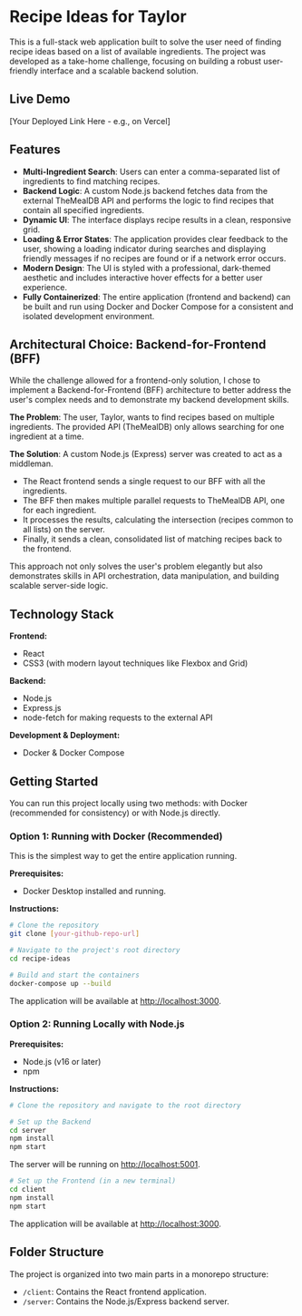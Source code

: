 # Recipe Ideas for Taylor

This is a full-stack web application built to solve the user need of finding recipe ideas based on a list of available ingredients. The project was developed as a take-home challenge, focusing on building a robust user-friendly interface and a scalable backend solution.

## Live Demo
[Your Deployed Link Here - e.g., on Vercel]

## Features
- **Multi-Ingredient Search**: Users can enter a comma-separated list of ingredients to find matching recipes.
- **Backend Logic**: A custom Node.js backend fetches data from the external TheMealDB API and performs the logic to find recipes that contain all specified ingredients.
- **Dynamic UI**: The interface displays recipe results in a clean, responsive grid.
- **Loading & Error States**: The application provides clear feedback to the user, showing a loading indicator during searches and displaying friendly messages if no recipes are found or if a network error occurs.
- **Modern Design**: The UI is styled with a professional, dark-themed aesthetic and includes interactive hover effects for a better user experience.
- **Fully Containerized**: The entire application (frontend and backend) can be built and run using Docker and Docker Compose for a consistent and isolated development environment.

## Architectural Choice: Backend-for-Frontend (BFF)
While the challenge allowed for a frontend-only solution, I chose to implement a Backend-for-Frontend (BFF) architecture to better address the user's complex needs and to demonstrate my backend development skills.

**The Problem**: The user, Taylor, wants to find recipes based on multiple ingredients. The provided API (TheMealDB) only allows searching for one ingredient at a time.

**The Solution**: A custom Node.js (Express) server was created to act as a middleman.

- The React frontend sends a single request to our BFF with all the ingredients.
- The BFF then makes multiple parallel requests to TheMealDB API, one for each ingredient.
- It processes the results, calculating the intersection (recipes common to all lists) on the server.
- Finally, it sends a clean, consolidated list of matching recipes back to the frontend.

This approach not only solves the user's problem elegantly but also demonstrates skills in API orchestration, data manipulation, and building scalable server-side logic.

## Technology Stack

**Frontend:**
- React
- CSS3 (with modern layout techniques like Flexbox and Grid)

**Backend:**
- Node.js
- Express.js
- node-fetch for making requests to the external API

**Development & Deployment:**
- Docker & Docker Compose

## Getting Started

You can run this project locally using two methods: with Docker (recommended for consistency) or with Node.js directly.

### Option 1: Running with Docker (Recommended)
This is the simplest way to get the entire application running.

**Prerequisites:**
- Docker Desktop installed and running.

**Instructions:**
```bash
# Clone the repository
git clone [your-github-repo-url]

# Navigate to the project's root directory
cd recipe-ideas

# Build and start the containers
docker-compose up --build
```

The application will be available at [http://localhost:3000](http://localhost:3000).

### Option 2: Running Locally with Node.js

**Prerequisites:**
- Node.js (v16 or later)
- npm

**Instructions:**
```bash
# Clone the repository and navigate to the root directory

# Set up the Backend
cd server
npm install
npm start
```
The server will be running on [http://localhost:5001](http://localhost:5001).

```bash
# Set up the Frontend (in a new terminal)
cd client
npm install
npm start
```
The application will be available at [http://localhost:3000](http://localhost:3000).

## Folder Structure

The project is organized into two main parts in a monorepo structure:

- `/client`: Contains the React frontend application.
- `/server`: Contains the Node.js/Express backend server.
